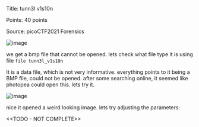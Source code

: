 Title: tunn3l v1s10n

Points: 40 points

Source: picoCTF2021 Forensics

![image](https://user-images.githubusercontent.com/91729496/236866726-8cc7fde4-f03c-467f-a45a-39de43a6c03b.png)

we get a bmp file that cannot be opened. lets check what file type it is using file `file tunn3l_v1s10n`

It is a data file, which is not very informative. everything points to it being a BMP file, could not be opened. after some searching online, it seemed like photopea could open this. lets try it.

![image](https://user-images.githubusercontent.com/91729496/236872285-61918225-f052-4e8a-8b11-d7d32766e880.png)

nice it opened a weird looking image. lets try adjusting the parameters:

<<TODO - NOT COMPLETE>>
